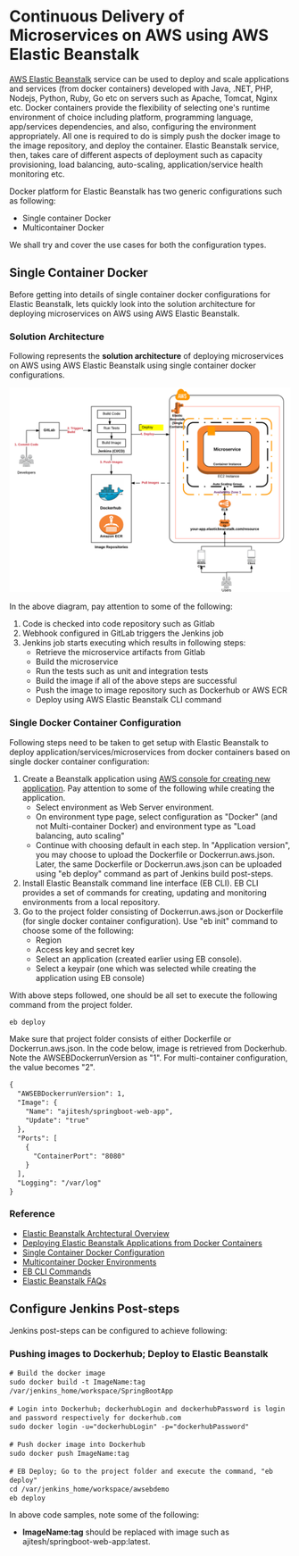 # Continuous Delivery of Microservices on AWS using AWS Elastic Beanstalk

[AWS Elastic Beanstalk](https://aws.amazon.com/documentation/elastic-beanstalk/) service can be used to deploy and scale applications and services (from docker containers) developed with Java, .NET, PHP, Nodejs, Python, Ruby, Go etc on servers such as Apache, Tomcat, Nginx etc. Docker containers provide the flexibility of selecting one's runtime environment of choice including platform, programming language, app/services dependencies, and also, configuring the environment appropriately. All one is required to do is simply push the docker image to the image repository, and deploy the container. Elastic Beanstalk service, then, takes care of different aspects of deployment such as capacity provisioning, load balancing, auto-scaling, application/service health monitoring etc.

Docker platform for Elastic Beanstalk has two generic configurations such as following: 
 - Single container Docker
 - Multicontainer Docker

We shall try and cover the use cases for both the configuration types.

## Single Container Docker

Before getting into details of single container docker configurations for Elastic Beanstalk, lets quickly look into the solution architecture for deploying microservices on AWS using AWS Elastic Beanstalk.

### Solution Architecture

Following represents the **solution architecture** of deploying microservices on AWS using AWS Elastic Beanstalk using single container docker configurations.

![Solution Architecture - Microservices to AWS Elastic Beanstalk](images/aws_eb.png)

In the above diagram, pay attention to some of the following:

 1. Code is checked into code repository such as Gitlab
 2. Webhook configured in GitLab triggers the Jenkins job
 3. Jenkins job starts executing which results in following steps:
    - Retrieve the microservice artifacts from Gitlab
    - Build the microservice
    - Run the tests such as unit and integration tests
    - Build the image if all of the above steps are successful
    - Push the image to image repository such as Dockerhub or AWS ECR
    - Deploy using AWS Elastic Beanstalk CLI command 

### Single Docker Container Configuration

Following steps need to be taken to get setup with Elastic Beanstalk to deploy application/services/microservices from docker containers based on single docker container configuration:

 1. Create a Beanstalk application using [AWS console for creating new application](http://console.aws.amazon.com/elasticbeanstalk/home#/newApplication). Pay attention to some of the following while creating the application.
    - Select environment as Web Server environment.
    - On environment type page, select configuration as "Docker" (and not Multi-container Docker) and environment type as "Load balancing, auto scaling"
    - Continue with choosing default in each step. In "Application version", you may choose to upload the Dockerfile or Dockerrun.aws.json. Later, the same Dockerfile or Dockerrun.aws.json can be uploaded using "eb deploy" command as part of Jenkins build post-steps.
 2. Install Elastic Beanstalk command line interface (EB CLI). EB CLI provides a set of commands for creating, updating and monitoring environments from a local repository.
 3. Go to the project folder consisting of Dockerrun.aws.json or Dockerfile (for single docker container configuration). Use "eb init" command to choose some of the following:
    - Region
    - Access key and secret key
    - Select an application (created earlier using EB console). 
    - Select a keypair (one which was selected while creating the application using EB console)

With above steps followed, one should be all set to execute the following command from the project folder.
```
eb deploy
```
Make sure that project folder consists of either Dockerfile or Dockerrun.aws.json. In the code below, image is retrieved from Dockerhub. Note the AWSEBDockerrunVersion as "1". For multi-container configuration, the value becomes "2".
```
{
  "AWSEBDockerrunVersion": 1,
  "Image": {
    "Name": "ajitesh/springboot-web-app",
    "Update": "true"
  },
  "Ports": [
    {
      "ContainerPort": "8080"
    }
  ],
  "Logging": "/var/log"
}
```

### Reference

 - [Elastic Beanstalk Archtectural Overview](http://docs.aws.amazon.com/elasticbeanstalk/latest/dg/concepts.concepts.architecture.html)
 - [Deploying Elastic Beanstalk Applications from Docker Containers](http://docs.aws.amazon.com/elasticbeanstalk/latest/dg/create_deploy_docker.html)
 - [Single Container Docker Configuration](http://docs.aws.amazon.com/elasticbeanstalk/latest/dg/create_deploy_docker_image.html)
 - [Multicontainer Docker Environments](http://docs.aws.amazon.com/elasticbeanstalk/latest/dg/create_deploy_docker_ecs.html)
 - [EB CLI Commands](http://docs.aws.amazon.com/elasticbeanstalk/latest/dg/eb-cli3-getting-started.html)
 - [Elastic Beanstalk FAQs](https://aws.amazon.com/elasticbeanstalk/faqs/)


## Configure Jenkins Post-steps

Jenkins post-steps can be configured to achieve following:

### Pushing images to Dockerhub; Deploy to Elastic Beanstalk

```
# Build the docker image
sudo docker build -t ImageName:tag /var/jenkins_home/workspace/SpringBootApp

# Login into Dockerhub; dockerhubLogin and dockerhubPassword is login and password respectively for dockerhub.com
sudo docker login -u="dockerhubLogin" -p="dockerhubPassword"

# Push docker image into Dockerhub
sudo docker push ImageName:tag

# EB Deploy; Go to the project folder and execute the command, "eb deploy"
cd /var/jenkins_home/workspace/awsebdemo
eb deploy
```
In above code samples, note some of the following:
 - **ImageName:tag** should be replaced with image such as ajitesh/springboot-web-app:latest. 

